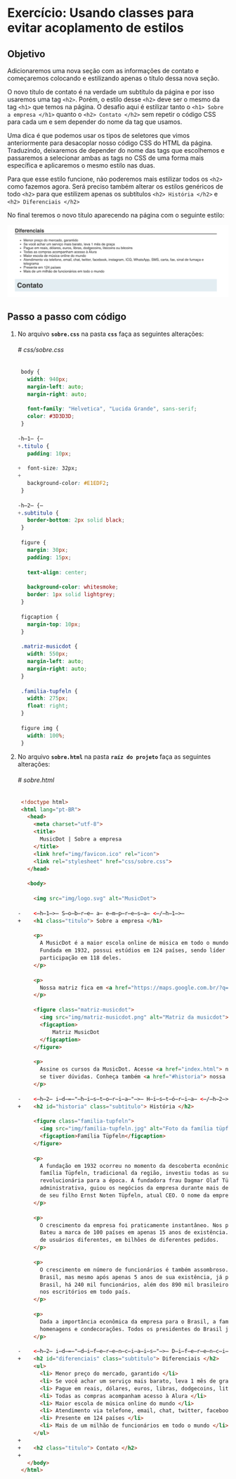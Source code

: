 # Exercício: Usando classes para evitar acoplamento de estilos

## Objetivo
      
Adicionaremos uma nova seção com as informações de contato e começaremos colocando e estilizando apenas o título dessa nova seção.

O novo título de contato é na verdade um subtítulo da página e por isso usaremos uma tag `<h2>`. Porém, o estilo desse `<h2>` deve ser o mesmo da tag `<h1>` que temos na página. O desafio aqui é estilizar tanto o `<h1> Sobre a empresa </h1>` quanto o `<h2> Contato </h2>` sem repetir o código CSS para cada um e sem depender do nome da tag que usamos.

Uma dica é que podemos usar os tipos de seletores que vimos anteriormente para desacoplar nosso código CSS do HTML da página. Traduzindo, deixaremos de depender do nome das tags que escolhemos e passaremos a selecionar ambas as tags no CSS de uma forma mais específica e aplicaremos o mesmo estilo nas duas.

Para que esse estilo funcione, não poderemos mais estilizar todos os `<h2>` como fazemos agora. Será preciso também alterar os estilos genéricos de todo `<h2>` para que estilizem apenas os subtítulos `<h2> História </h2>` e `<h2> Diferenciais </h2>`

No final teremos o novo título aparecendo na página com o seguinte estilo:

![Novo subtítulo "Contato" com mesmo estilo do título principal {w=50}](assets/images/08-sobre--desacoplamentoComClasses/titulo_contato.png)

## Passo a passo com código

1. No arquivo **`sobre.css`** na pasta **`css`** faça as seguintes alterações:

    ###### # css/sobre.css
    ```css
     body {
       width: 940px;
       margin-left: auto;
       margin-right: auto;
     
       font-family: "Helvetica", "Lucida Grande", sans-serif;
       color: #3D3D3D;
     }
     
    -h̶1̶ {̶
    +.titulo {
       padding: 10px;
     
    +  font-size: 32px;
    +
       background-color: #E1EDF2;
     }
     
    -h̶2̶ {̶
    +.subtitulo {
       border-bottom: 2px solid black;
     }
     
     figure {
       margin: 30px;
       padding: 15px;
       
       text-align: center;
     
       background-color: whitesmoke;
       border: 1px solid lightgrey;
     }
     
     figcaption {
       margin-top: 10px;
     }
     
     .matriz-musicdot {
       width: 550px;
       margin-left: auto;
       margin-right: auto;
     }
     
     .familia-tupfeln {
       width: 275px;
       float: right;
     }
     
     figure img {
       width: 100%;
     }
    ```

2. No arquivo **`sobre.html`** na pasta **`raíz do projeto`** faça as seguintes alterações:

    ###### # sobre.html
    ```html
     <!doctype html>
     <html lang="pt-BR">
       <head>
         <meta charset="utf-8">
         <title>
           MusicDot | Sobre a empresa
         </title>
         <link href="img/favicon.ico" rel="icon">
         <link rel="stylesheet" href="css/sobre.css">
       </head>
       
       <body>
         
         <img src="img/logo.svg" alt="MusicDot">
     
    -    <̶h̶1̶>̶ S̶o̶b̶r̶e̶ a̶ e̶m̶p̶r̶e̶s̶a̶ <̶/̶h̶1̶>̶
    +    <h1 class="titulo"> Sobre a empresa </h1>
     
         <p>
           A MusicDot é a maior escola online de música em todo o mundo.
           Fundada em 1932, possui estúdios em 124 países, sendo líder de mercado com mais de 90% de
           participação em 118 deles.
         </p>
         
         <p>
           Nossa matriz fica em <a href="https://maps.google.com.br/?q=190,GabrielDequech,Mafra,SC"> Mafra, em Santa Catarina </a>. De lá, saem grande parte das gravações de nossos cursos. Nossa matriz:
         </p>
     
         <figure class="matriz-musicdot">
           <img src="img/matriz-musicdot.png" alt="Matriz da musicdot">
           <figcaption>
               Matriz MusicDot 
           </figcaption>
         </figure>
         
         <p>
           Assine os cursos da MusicDot. Acesse <a href="index.html"> nosso site </a> ou entre em contato
           se tiver dúvidas. Conheça também <a href="#historia"> nossa história </a> e <a href="#diferenciais"> nossos diferenciais </a>.
         </p>
     
    -    <̶h̶2̶ i̶d̶=̶"̶h̶i̶s̶t̶o̶r̶i̶a̶"̶>̶ H̶i̶s̶t̶ó̶r̶i̶a̶ <̶/̶h̶2̶>̶
    +    <h2 id="historia" class="subtitulo"> História </h2>
     
         <figure class="familia-tupfeln">
           <img src="img/familia-tupfeln.jpg" alt="Foto da família tüpfeln">
           <figcaption>Família Tüpfeln</figcaption>
         </figure>
         
         <p>
           A fundação em 1932 ocorreu no momento da descoberta econônica de cursos por stream online no interior de Santa Catarina. A
           família Tüpfeln, tradicional da região, investiu todas as suas economias nessa nova iniciativa,
           revolucionária para a época. A fundadora frau Dagmar Olaf Tüpfeln, dotada de particular visão
           administrativa, guiou os negócios da empresa durante mais de 50 anos, muitos deles ao lado
           de seu filho Ernst Noten Tüpfeln, atual CEO. O nome da empresa é inspirado no nome da família.
         </p>
         
         <p>
           O crescimento da empresa foi praticamente instantâneo. Nos primeiros 5 anos, já atendia 18 países.
           Bateu a marca de 100 países em apenas 15 anos de existência. Até hoje, já atendeu 2 bilhões
           de usuários diferentes, em bilhões de diferentes pedidos.
         </p>
         
         <p>
           O crescimento em número de funcionários é também assombroso. Hoje, é a maior empregadora do
           Brasil, mas mesmo após apenas 5 anos de sua existência, já possuía 30 mil funcionários. Fora do
           Brasil, há 240 mil funcionários, além dos 890 mil brasileiros nas instalações de Mafra e
           nos escritórios em todo país.
         </p>
         
         <p>
           Dada a importância econômica da empresa para o Brasil, a família Tüpfeln já recebeu diversos prêmios,
           homenagens e condecorações. Todos os presidentes do Brasil já visitaram as instalações da MusicDot, além de presidentes da União Européia, Ásia e o secretário-geral da ONU.
         </p>
     
    -    <̶h̶2̶ i̶d̶=̶"̶d̶i̶f̶e̶r̶e̶n̶c̶i̶a̶i̶s̶"̶>̶ D̶i̶f̶e̶r̶e̶n̶c̶i̶a̶i̶s̶ <̶/̶h̶2̶>̶
    +    <h2 id="diferenciais" class="subtitulo"> Diferenciais </h2>
         <ul>
           <li> Menor preço do mercado, garantido </li>
           <li> Se você achar um serviço mais barato, leva 1 mês de graça </li>
           <li> Pague em reais, dólares, euros, libras, dodgecoins, litecoins ou bitcoins </li>
           <li> Todas as compras acompanham acesso à Alura </li>
           <li> Maior escola de música online do mundo </li>
           <li> Atendimento via telefone, email, chat, twitter, facebook, instagram, ICQ, WhatsApp, SMS, carta, fax, sinal de fumaça e telegrama </li>
           <li> Presente em 124 países </li>
           <li> Mais de um milhão de funcionários em todo o mundo </li>
         </ul>
    +    
    +    <h2 class="titulo"> Contato </h2>
    +
       </body>
     </html>
    ```
